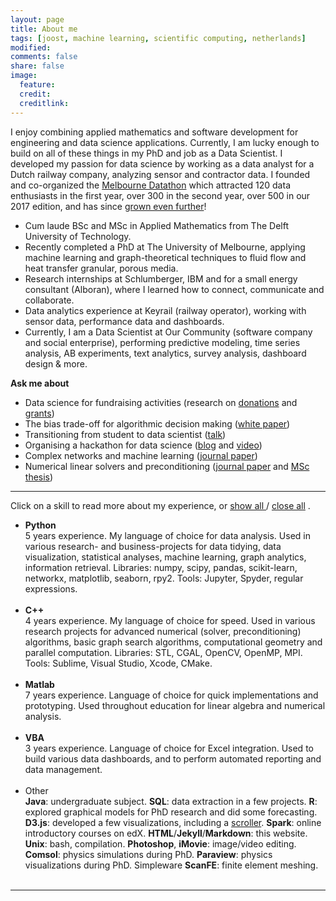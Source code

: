 ```yaml
---
layout: page
title: About me
tags: [joost, machine learning, scientific computing, netherlands]
modified: 
comments: false
share: false
image:
  feature: 
  credit: 
  creditlink: 
---
```


[//]: <> (Ethnography of Data: learning about the social context behind our data. Include qualitative insights and treat systems less like an “experimental black box”.)

I enjoy combining applied mathematics and software development for engineering and data science applications. Currently, I am lucky enough to build on all of these things in my PhD and job as a Data Scientist. I developed my passion for data science by working as a data analyst for a Dutch railway company, analyzing sensor and contractor data. I founded and co-organized the [Melbourne Datathon](http://www.datasciencemelbourne.com/datathon) which attracted 120 data enthusiasts in the first year, over 300 in the second year, over 500 in our 2017 edition, and has since [grown even further](https://twitter.com/girlvsdata/status/1044785749151768576/photo/1?ref_src=twsrc%5Etfw%7Ctwcamp%5Eembeddedtimeline%7Ctwterm%5Ecollection%3A1048040829149835264&ref_url=https%3A%2F%2Fgirlvsdata.wordpress.com%2F2018%2F10%2F08%2Fmy-first-hackathon-dsm-datathon-part-2%2F)!

- Cum laude BSc and MSc in Applied Mathematics from The Delft University of Technology.
- Recently completed a PhD at The University of Melbourne, applying machine learning and graph-theoretical techniques to fluid flow and heat transfer granular, porous media.
- Research internships at Schlumberger, IBM and for a small energy consultant (Alboran), where I learned how to connect, communicate and collaborate.
- Data analytics experience at Keyrail (railway operator), working with sensor data, performance data and dashboards. 
- Currently, I am a Data Scientist at Our Community (software company and social enterprise), performing predictive modeling, time series analysis, AB experiments, text analytics, survey analysis, dashboard design & more.

**Ask me about**
- Data science for fundraising activities (research on [donations](https://www.givenow.com.au/stats) and [grants](https://www.ourcommunity.com.au/grants2017))
- The bias trade-off for algorithmic decision making ([white paper](https://www.ourcommunity.com.au/general/general_article.jsp?articleid=7388))
- Transitioning from student to data scientist ([talk](http://joosthvanderlinden.github.io/meetup-talk/))
- Organising a hackathon for data science ([blog](http://joosthvanderlinden.github.io/datathon-tips/) and [video](http://joosthvanderlinden.github.io/datathon-video/))
- Complex networks and machine learning ([journal paper](http://dx.doi.org/10.1103/PhysRevE.94.022904))
- Numerical linear solvers and preconditioning ([journal paper](http://dx.doi.org/10.1016/j.jcp.2015.10.016) and [MSc thesis](http://repository.tudelft.nl/view/ir/uuid:47cbb291-6b1e-4572-b384-f79a8cf7e535/))

---
Click on a skill to read more about my experience, or 
<span style="cursor:hand; cursor:pointer" onClick="openAll()">
  <u> show all </u>
</span> 
/
<span style="cursor:hand; cursor:pointer" onClick="closeAll()">
  <u> close all</u>
</span>
. 

- <div onClick="openClose_skill('p1')" style="cursor:hand; cursor:pointer"><b>Python</b></div><div id="p1" class="texter"> 5 years experience. My language of choice for data analysis. Used in various research- and business-projects for data tidying, data visualization, statistical analyses, machine learning, graph analytics, information retrieval. Libraries: numpy, scipy, pandas, scikit-learn, networkx, matplotlib, seaborn, rpy2. Tools: Jupyter, Spyder, regular expressions.<br /><br /></div>

- <div onClick="openClose_skill('p2')" style="cursor:hand; cursor:pointer"><b>C++</b></div><div id="p2" class="texter"> 4 years experience. My language of choice for speed. Used in various research projects for advanced numerical (solver, preconditioning) algorithms, basic graph search algorithms, computational geometry and parallel computation. Libraries: STL, CGAL, OpenCV, OpenMP, MPI. Tools: Sublime, Visual Studio, Xcode, CMake.<br /><br /></div>
 
- <div onClick="openClose_skill('p3')" style="cursor:hand; cursor:pointer"><b>Matlab</b></div><div id="p3" class="texter"> 7 years experience. Language of choice for quick implementations and prototyping. Used throughout education for linear algebra and numerical analysis.<br /><br /></div>

- <div onClick="openClose_skill('p4')" style="cursor:hand; cursor:pointer"><b>VBA</b></div><div id="p4" class="texter"> 3 years experience. Language of choice for Excel integration. Used to build various data dashboards, and to perform automated reporting and data management. <br /><br /></div>

- <div onClick="openClose_skill('p5')" style="cursor:hand; cursor:pointer">Other</div><div id="p5" class="texter">
  <b>Java</b>: undergraduate subject. <b>SQL</b>: data extraction in a few projects. <b>R</b>: explored graphical models for PhD research and did some forecasting. <b>D3.js</b>: developed a few visualizations, including a <a href="http://vallandingham.me/scroller.html">scroller</a>. <b>Spark</b>: online introductory courses on edX. <b>HTML</b>/<b>Jekyll</b>/<b>Markdown</b>: this website. <b>Unix</b>: bash, compilation. <b>Photoshop</b>, <b>iMovie</b>: image/video editing. <b>Comsol</b>: physics simulations during PhD. <b>Paraview</b>: physics visualizations during PhD. Simpleware <b>ScanFE</b>: finite element meshing. <br /><br /></div>
---
